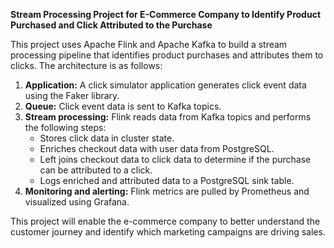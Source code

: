 **Stream Processing Project for E-Commerce Company to Identify Product Purchased and Click Attributed to the Purchase**

This project uses Apache Flink and Apache Kafka to build a stream processing pipeline that identifies product purchases and attributes them to clicks. The architecture is as follows:

1. **Application:** A click simulator application generates click event data using the Faker library.
2. **Queue:** Click event data is sent to Kafka topics.
3. **Stream processing:** Flink reads data from Kafka topics and performs the following steps:
   - Stores click data in cluster state.
   - Enriches checkout data with user data from PostgreSQL.
   - Left joins checkout data to click data to determine if the purchase can be attributed to a click.
   - Logs enriched and attributed data to a PostgreSQL sink table.
4. **Monitoring and alerting:** Flink metrics are pulled by Prometheus and visualized using Grafana.

This project will enable the e-commerce company to better understand the customer journey and identify which marketing campaigns are driving sales.
